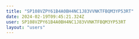 ```yaml
---
title: "SP108VZPY61B4A0BH4NC1J83VVNKTFBQM3YP53RT"
date: 2024-02-19T09:45:21.324Z
user: SP108VZPY61B4A0BH4NC1J83VVNKTFBQM3YP53RT
layout: "users"
---
```

    